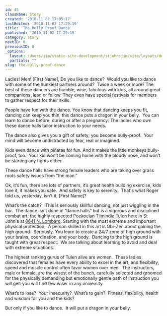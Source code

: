 ```yaml
---
id: 45
className: Story
created: '2010-11-02 17:05:17'
lastEdited: '2010-11-02 17:29:19'
title: 'The Bully Proof Dance'
published: '2010-11-02 17:29:19'
category: story
nextID: 0
previousID: 0
_options:
  layout: /Users/jim/static-site-development/stjohnsjim/site/layouts/default.static.ttml
  partials: ""
slug: the-bully-proof-dance
---
```

<p >Ladies! Men! [First Name], Do you like to dance?&nbsp; Would you like to dance with some of the hunkiest partners around?&nbsp;&nbsp;Twice a week or more?&nbsp;The best of these dancers are humble, wise, fabulous with kids, all around great companions, lead or follow. They even have special festivals for members to gather respect for their skills.</p>

<p >People have fun with the dance. You know that dancing keeps you fit, dancing can keep you thin, this dance puts a dragon in your belly.&nbsp; You can learn to dance before, during or after a pregnancy: The ladies who own these dance halls tailor instruction to your needs.</p>

<p >The dance also gives you a gift of safety; you become bully-proof.&nbsp; Your mind will become undistracted by fear, real or imagined.</p>

<p >Kids even dance with pi&ntilde;atas for fun. And it makes the little monkeys bully-proof, too.&nbsp; Your kid won&rsquo;t be coming home with the bloody nose, and won&rsquo;t be starting any fights either.</p>

<p >These dance halls have strong female leaders who are taking over grass roots safety issues from &ldquo;the man.&rdquo;</p>

<p >Ok, it&rsquo;s fun, there are lots of partners, it&rsquo;s great health building exercise, kids love it, it makes you safe.&nbsp; And safety is key to serenity. &nbsp;That's what Roger told us, yesterday, isn't it, [First Name]?</p>

<p >What&rsquo;s the catch? &nbsp; This is seriously skillful dancing, not just wiggling in the bar.&nbsp; The dance isn&rsquo;t done in &ldquo;dance halls&rdquo; but is a vigorous and disciplined combat art: the highly respected <a target="_blank" href="http://www.onewithheart.com/">Poekoelan Tjimindie Tulen</a>&nbsp;here in St John's at&nbsp;<a target="_blank" href="http://www.google.com/search?rls=en&amp;q=maps+tulen+center&amp;ie=UTF-8&amp;oe=UTF-8">8641 N. Lombard</a>.&nbsp;Starting with the most extreme and important physical protection,&nbsp; A person skilled in this art is Obi-Zen about gaining the high ground.&nbsp; Seriously. You learn to create a 24/7 zone of high ground with your brains, coordination, and your body. &nbsp;Dancing to the high ground is taught with great respect:&nbsp; We are talking about learning to avoid and deal with extreme situations.</p>

<p >The highest ranking gurus of Tulen alive are women.&nbsp; These ladies discovered that females have every ability to excel in the art, and flexibility, speed and muscle control often favor women over men.&nbsp; The instructors, male or female, are the wisest of the bunch, carefully selected and groomed for the physically demanding but emotionally gentle path of instruction you will get: you will find few wiser in any university.</p>

<p >What&rsquo;s to lose?&nbsp; Your insecurity?&nbsp; What&rsquo;s to gain?&nbsp; Fitness, flexibility, health and wisdom for you and the kids?</p>

<p >But only if you like to dance.&nbsp; It will put a dragon in your belly.</p>